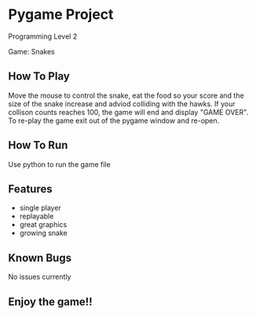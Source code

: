 #  Pygame Project 

Programming Level 2 

Game: Snakes 

## How To Play  

Move the mouse to control the snake, eat the food so your score and the size of the snake increase and adviod colliding with the hawks. If your collison counts reaches 100, the game will end and display "GAME OVER". To re-play the game exit out of the pygame window and re-open. 

## How To Run 

Use python to run the game file 

## Features 

- single player 
- replayable 
- great graphics
- growing snake 

## Known Bugs 

No issues currently 

## Enjoy the game!! 